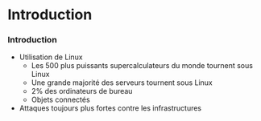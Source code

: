 # Introduction

### Introduction

 * Utilisation de Linux
 	* Les 500 plus puissants supercalculateurs du monde tournent sous Linux
 	* Une grande majorité des serveurs tournent sous Linux
 	* 2% des ordinateurs de bureau
	* Objets connectés
 * Attaques toujours plus fortes contre les infrastructures
